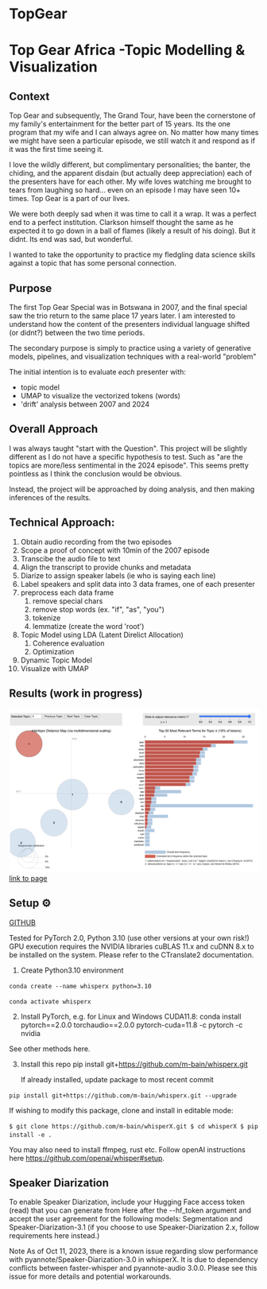 # TopGear

# Top Gear Africa -Topic Modelling & Visualization

## Context

Top Gear and subsequently, The Grand Tour, have been the cornerstone of my family's entertainment for the better part of 15 years. Its the one program that my wife and I can always agree on. No matter how many times we might have seen a particular episode, we still watch it and respond as if it was the first time seeing it.

I love the wildly different, but complimentary personalities; the banter, the chiding, and the apparent disdain (but actually deep appreciation) each of the presenters have for each other. My wife loves watching me brought to tears from laughing so hard... even on an episode I may have seen 10+ times. Top Gear is a part of our lives.

We were both deeply sad when it was time to call it a wrap. It was a perfect end to a perfect institution. Clarkson himself thought the same as he expected it to go down in a ball of flames (likely a result of his doing). But it didnt. Its end was sad, but wonderful. 

I wanted to take the opportunity to practice my fledgling data science skills against a topic that has some personal connection. 

## Purpose

The first Top Gear Special was in Botswana in 2007, and the final special saw the trio return to the same place 17 years later. I am interested to understand how the content of the presenters individual language shifted (or didnt?) between the two time periods.

The secondary purpose is simply to practice using a variety of generative models, pipelines, and visualization techniques with a real-world "problem"

The initial intention is to evaluate *each* presenter with:
- topic model
- UMAP to visualize the vectorized tokens (words)
- 'drift' analysis between 2007 and 2024
 
## Overall Approach

I was always taught "start with the Question". This project will be slightly different as I do not have a specific hypothesis to test. Such as "are the topics are more/less sentimental in the 2024 episode". This seems pretty pointless as I think the conclusion would be obvious.

Instead, the project will be approached by doing analysis, and then making inferences of the results.

## Technical Approach:

1. Obtain audio recording from the two episodes
2. Scope a proof of concept with 10min of the 2007 episode
3. Transcibe the audio file to text
4. Align the transcript to provide chunks and metadata
5. Diarize to assign speaker labels (ie who is saying each line)
6. Label speakers and split data into 3 data frames, one of each presenter
7. preprocess each data frame 
   1. remove special chars
   2. remove stop words (ex. "if", "as", "you")
   3. tokenize
   4. lemmatize (create the word 'root')
8. Topic Model using LDA (Latent Direlict Allocation)
   1. Coherence evaluation
   2. Optimization
9. Dynamic Topic Model
10. Visualize with UMAP 

## Results (work in progress)

![LDA vis](images/LDAvis_example.png)
[link to page](outputs\combined_vis.html)


## Setup ⚙️
[GITHUB](https://github.com/m-bain/whisperX)

Tested for PyTorch 2.0, Python 3.10 (use other versions at your own risk!)
GPU execution requires the NVIDIA libraries cuBLAS 11.x and cuDNN 8.x to be installed on the system. Please refer to the CTranslate2 documentation.

1.  Create Python3.10 environment

`conda create --name whisperx python=3.10`

`conda activate whisperx`

2. Install PyTorch, e.g. for Linux and Windows CUDA11.8:
conda install pytorch==2.0.0 torchaudio==2.0.0 pytorch-cuda=11.8 -c pytorch -c nvidia

See other methods here.

3. Install this repo
pip install git+https://github.com/m-bain/whisperx.git

	If already installed, update package to most recent commit

`pip install git+https://github.com/m-bain/whisperx.git --upgrade`

If wishing to modify this package, clone and install in editable mode:

`$ git clone https://github.com/m-bain/whisperX.git
$ cd whisperX
$ pip install -e .`

You may also need to install ffmpeg, rust etc. Follow openAI instructions here https://github.com/openai/whisper#setup.

## Speaker Diarization
To enable Speaker Diarization, include your Hugging Face access token (read) that you can generate from Here after the --hf_token argument and accept the user agreement for the following models: Segmentation and Speaker-Diarization-3.1 (if you choose to use Speaker-Diarization 2.x, follow requirements here instead.)

Note
As of Oct 11, 2023, there is a known issue regarding slow performance with pyannote/Speaker-Diarization-3.0 in whisperX. It is due to dependency conflicts between faster-whisper and pyannote-audio 3.0.0. Please see this issue for more details and potential workarounds.